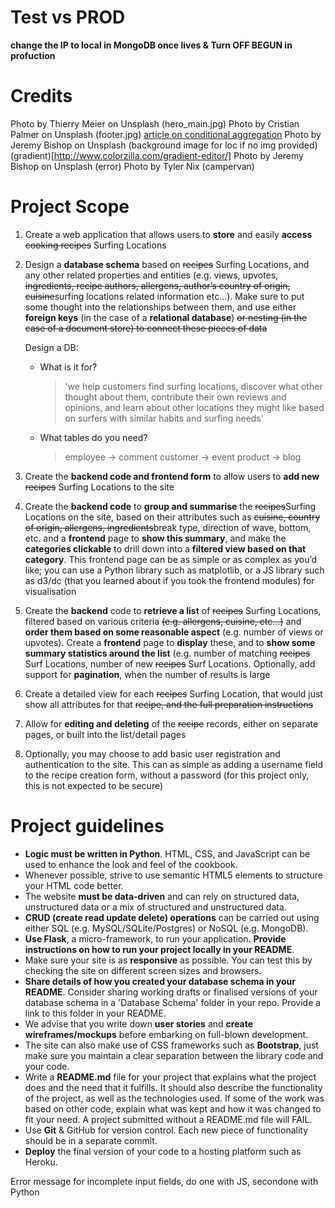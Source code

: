 # Test vs PROD

**change the IP to local in MongoDB once lives
&
Turn OFF BEGUN in profuction**

# Credits

Photo by Thierry Meier on Unsplash (hero_main.jpg)
Photo by Cristian Palmer on Unsplash (footer.jpg)
[article on conditional aggregation](http://davenewson.com/posts/2013/conditional-aggregation-on-arrays-of-objects-in-mongodb.html)
Photo by Jeremy Bishop on Unsplash (background image for loc if no img provided)
(gradient)[http://www.colorzilla.com/gradient-editor/]
Photo by Jeremy Bishop on Unsplash (error)
Photo by Tyler Nix (campervan)


# Project Scope

1. Create a web application that allows users to **store** and easily **access** <del>cooking recipes</del> Surfing Locations
2. Design a **database schema** based on <del>recipes</del> Surfing Locations, and any other related properties and entities (e.g. views, upvotes, <del>ingredients, recipe authors, allergens, author’s country of origin, cuisine</del>surfing locations related information etc…). Make sure to put some thought into the relationships between them, and use either **foreign keys** (in the case of a **relational database**) <del>or nesting (in the case of a document store) to connect these pieces of data</del>

    Design a DB:
    -   What is it for?
        >   'we help customers find surfing locations, discover what other thought about them, contribute their own reviews and opinions, and learn about other locations they might like based on surfers with similar habits and surfing needs'

    -   What tables do you need?
        >   employee -> comment
        customer -> event
        product -> blog

3. Create the **backend code and frontend form** to allow users to **add new** <del>recipes</del> Surfing Locations to the site
4. Create the **backend code** to **group and summarise** the <del>recipes</del>Surfing Locations on the site, based on their attributes such as <del>cuisine, country of origin, allergens, ingredients</del>break type, direction of wave, bottom, etc. and a **frontend** page to **show this summary**, and make the **categories clickable** to drill down into a **filtered view based on that category**. This frontend page can be as simple or as complex as you’d like; you can use a Python library such as matplotlib, or a JS library such as d3/dc (that you learned about if you took the frontend modules) for visualisation
5. Create the **backend** code to **retrieve a list** of <del>recipes</del> Surfing Locations, filtered based on various criteria <del>(e.g. allergens, cuisine, etc…)</del> and **order them based on some reasonable aspect** (e.g. number of views or upvotes). Create a **frontend** page to **display** these, and to **show some summary statistics around the list** (e.g. number of matching <del>recipes</del> Surf Locations, number of new <del>recipes</del> Surf Locations. Optionally, add support for **pagination**, when the number of results is large
6. Create a detailed view for each <del>recipes</del> Surfing Location, that would just show all attributes for that <del>recipe, and the full preparation instructions</del>
7. Allow for **editing and deleting** of the <del>recipe</del> records, either on separate pages, or built into the list/detail pages
8. Optionally, you may choose to add basic user registration and authentication to the site. This can as simple as adding a username field to the recipe creation form, without a password (for this project only, this is not expected to be secure)

# Project guidelines

- **Logic must be written in Python**. HTML, CSS, and JavaScript can be used to enhance the look and feel of the cookbook.
- Whenever possible, strive to use semantic HTML5 elements to structure your HTML code better.
- The website **must be data-driven** and can rely on structured data, unstructured data or a mix of structured and unstructured data. 
- **CRUD (create read update delete) operations** can be carried out using either SQL (e.g. MySQL/SQLite/Postgres) or NoSQL (e.g. MongoDB).
- **Use Flask**, a micro-framework, to run your application. **Provide instructions on how to run your project locally in your README**.
- Make sure your site is as **responsive** as possible. You can test this by checking the site on different screen sizes and browsers.
- **Share details of how you created your database schema in your README**. Consider sharing working drafts or finalised versions of your database schema in a 'Database Schema' folder in your repo. Provide a link to this folder in your README.
- We advise that you write down **user stories** and **create wireframes/mockups** before embarking on full-blown development.
- The site can also make use of CSS frameworks such as **Bootstrap**, just make sure you maintain a clear separation between the library code and your code.
- Write a **README.md** file for your project that explains what the project does and the need that it fulfills. It should also describe the functionality of the project, as well as the technologies used. If some of the work was based on other code, explain what was kept and how it was changed to fit your need. A project submitted without a README.md file will FAIL.
- Use **Git** & GitHub for version control. Each new piece of functionality should be in a separate commit.
- **Deploy** the final version of your code to a hosting platform such as Heroku.


Error message for incomplete input fields, do one with JS, secondone with Python


